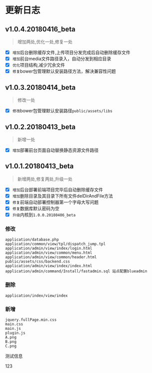 # 更新日志

## v1.0.4.20180416_beta
> 增加两处,优化一处,修复一处

 - [x] `增加`后台删除缓存文件,上传项目分发完成后自动删除缓存文件
 - [x] `增加`前台media文件路径录入，自动分发到相应目录
 - [x] `优化`项目结构,减少冗余文件
 - [x] `修复`bower包管理默认安装路径方法，解决兼容性问题

## v1.0.3.20180414_beta
> 修改一处

 - [x] `修改`bower包管理默认安装路径`public/assets/libs`

## v1.0.2.20180413_beta
> 新增一处

 - [x] `增加`部署前台页面自动替换静态资源文件路径

## v1.0.1.20180413_beta
> 新增两处,修复两处,升级一处

 - [x] `增加`后台部署前端项目完毕后自动删除缓存文件
 - [x] `增加`删除目录及其目录下所有文件delDirAndFile方法
 - [x] `修复`前端自动部署控制器第一个字母大写问题
 - [x] `修复`数据库默认密码为空
 - [x] `升级`内核到`1.0.0.20180406_beta`

### 修改
```$xslt
application/database.php
application/common/view/tpl/dispatch_jump.tpl
application/admin/view/index/login.html
application/admin/view/common/menu.html
application/admin/view/common/header.html
public/assets/css/backend.css
application/admin/view/index/index.html
application/admin/command/Install/fastadmin.sql 站点配置blueadmin
```
### 删除
```$xslt
application/index/view/index
```
### 新增
```$xslt
jquery.fullPage.min.css
main.css
main.js
plugin.js
A.png
B.png
C.png
``` 

测试信息






123
